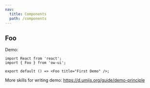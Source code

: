 ```yaml
---
nav:
  title: Components
  path: /components
---
```


## Foo

Demo:

```tsx
import React from 'react';
import { Foo } from 'ow-ui';

export default () => <Foo title="First Demo" />;
```

More skills for writing demo: https://d.umijs.org/guide/demo-principle

